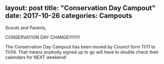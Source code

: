 layout: post
title:  "Conservation Day Campout"
date:   2017-10-26
categories: Campouts
---
Scouts and Parents,

CONSERVATION DAY CHANGE!!!!!!!!!

The Conservation Day Campout has been moved by Council form 11/11 to 11/04.
That means anybody signed up to go will have to double check their calendars for NEXT weekend!
